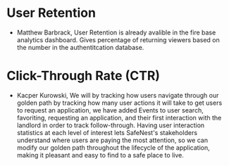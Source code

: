 # User Retention
- Matthew Barbrack, User Retention is already avalible in the fire base analytics dashboard. Gives percentage of returning viewers based 
on the number in the authentitcation database.

# Click-Through Rate (CTR)
- Kacper Kurowski, We will by tracking how users navigate through our golden path by tracking how many user actions it will take to get users to request an application, we have added Events to user search, favoriting, requesting an application, and their first interaction with the landlord in order to track follow-through. Having user interaction statistics at each level of interest lets SafeNest's stakeholders understand where users are paying the most attention, so we can modify our golden path throughout the lifecycle of the application, making it pleasant and easy to find to a safe place to live.  
